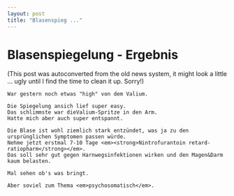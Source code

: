 ```yaml
---
layout: post
title: "Blasenspieg ..."
---
```

<h1>Blasenspiegelung - Ergebnis</h1>
(This post was autoconverted from the old news system,
it might look a little ... ugly until I find the time
to clean it up.
Sorry!)

    War gestern noch etwas "high" von dem Valium.
    
    Die Spiegelung ansich lief super easy.
    Das schlimmste war dieValium-Spritze in den Arm.
    Hatte mich aber auch super entspannt.
    
    Die Blase ist wohl ziemlich stark entzündet, was ja zu den ursprünglichen Symptomen passen würde.
    Nehme jetzt erstmal 7-10 Tage <em><strong>Nintrofurantoin retard-ratiopharm</strong></em>.
    Das soll sehr gut gegen Harnwegsinfektionen wirken und den Magen&Darm kaum belasten.
    
    Mal sehen ob's was bringt.
    
    Aber soviel zum Thema <em>psychosomatisch</em>.
    

